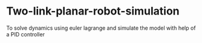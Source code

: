 # Two-link-planar-robot-simulation
To solve dynamics using euler lagrange and simulate the model with help of a PID controller




